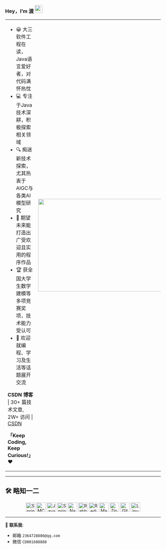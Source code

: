 ### Hey，I’m 渡 <img src="https://media.giphy.com/media/hvRJCLFzcasrR4ia7z/giphy.gif" width="25px">


<table>
<tr>
<td valign="top"  width="50%">

- 😀 大三软件工程在读，Java语言爱好者，对代码满怀热忱
- 💻 专注于Java技术深耕，积极探索相关领域
- 🔍 痴迷新技术探索，尤其热衷于AIGC与各类AI模型研究
- 🌱 期望未来能打造出广受欢迎且实用的程序作品
- 🏆 获全国大学生数学建模等多项竞赛奖项，技术能力受认可
- 💬 欢迎就编程、学习及生活等话题展开交流

**CSDN 博客** | 30+ 篇技术文章, 2W+ 访问 | [CSDN](https://blog.csdn.net/weixin_74224250?type=blog) 

  **「Keep Coding, Keep Curious!」** ❤️
</td>
<td valign="center"  width="100%" height="100%">
<img src="https://github.com/anzhihe/anzhihe/blob/main/.github/workflows/Le%20Petit%20Prince.gif" width="500" height="300">
</td>
</tr>
</table>

<hr/>

## 🛠️ 略知一二

<p align="center">
  <img src="https://img.shields.io/badge/SpringAI-6DB33F?logo=spring&logoColor=white" height="30" title="Spring AI" />
  <img src="https://img.shields.io/badge/MCP-FF9900?logo=code&logoColor=white" height="30" title="MCP" />
  <img src="https://cdn.jsdelivr.net/gh/devicons/devicon/icons/java/java-original.svg" width="30" title="Java" />
  <img src="https://cdn.jsdelivr.net/gh/devicons/devicon/icons/spring/spring-original.svg" width="30" title="Spring" />
  <img src="https://img.shields.io/badge/Nacos-00BFFF?logo=apache&logoColor=white" height="30" title="Nacos" />
  <img src="https://cdn.jsdelivr.net/gh/devicons/devicon/icons/rabbitmq/rabbitmq-original.svg" width="30" title="RabbitMQ" />
  <img src="https://cdn.jsdelivr.net/gh/devicons/devicon/icons/redis/redis-original.svg" width="30" title="Redis" />
  <img src="https://cdn.jsdelivr.net/gh/devicons/devicon/icons/maven/maven-original.svg" width="30" title="Maven" />
  <img src="https://cdn.jsdelivr.net/gh/devicons/devicon/icons/docker/docker-original.svg" width="30" title="Docker" />
  <img src="https://cdn.jsdelivr.net/gh/devicons/devicon/icons/git/git-original.svg" width="30" title="Git" />
  <img src="https://cdn.jsdelivr.net/gh/devicons/devicon/icons/linux/linux-original.svg" width="30" title="Linux" />

</p>

</table>

---

📧 **联系我**: 
 - 邮箱 `2364728886@qq.com`
 - 微信 `CD001688888`


